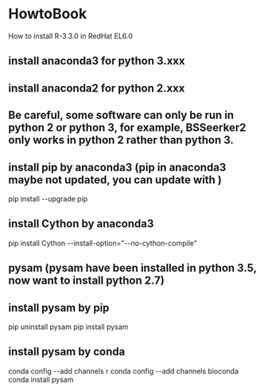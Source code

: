 # HowtoBook
How to install R-3.3.0 in RedHat EL6.0


## install anaconda3 for python 3.xxx
## install anaconda2 for python 2.xxx
## Be careful, some software can only be run in python 2 or python 3, for example, BSSeerker2 only works in python 2 rather than python 3. 

## install pip by anaconda3 (pip in anaconda3 maybe not updated, you can update with )
pip install --upgrade pip

## install Cython by anaconda3 
pip install Cython --install-option="--no-cython-compile"

## pysam (pysam have been installed in python 3.5, now want to install python 2.7)
## install pysam by pip
pip uninstall pysam
pip install pysam
## install pysam by conda
conda config --add channels r
conda config --add channels bioconda
conda install pysam
